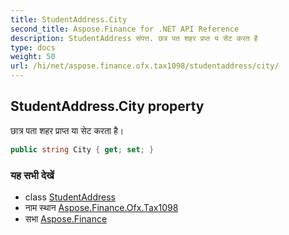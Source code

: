 ```yaml
---
title: StudentAddress.City
second_title: Aspose.Finance for .NET API Reference
description: StudentAddress संपत्त. छत्र पत शहर प्रप्त य सेट करत है
type: docs
weight: 50
url: /hi/net/aspose.finance.ofx.tax1098/studentaddress/city/
---
```

## StudentAddress.City property

छात्र पता शहर प्राप्त या सेट करता है।

```csharp
public string City { get; set; }
```

### यह सभी देखें

* class [StudentAddress](../)
* नाम स्थान [Aspose.Finance.Ofx.Tax1098](../../studentaddress/)
* सभा [Aspose.Finance](../../../)


